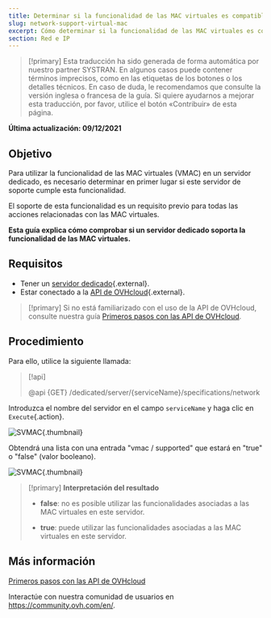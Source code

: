 ```yaml
---
title: Determinar si la funcionalidad de las MAC virtuales es compatible con un servidor dedicado
slug: network-support-virtual-mac
excerpt: Cómo determinar si la funcionalidad de las MAC virtuales es compatible con un servidor dedicado a través de la API de OVHcloud
section: Red e IP
---
```


> [!primary]
> Esta traducción ha sido generada de forma automática por nuestro partner SYSTRAN. En algunos casos puede contener términos imprecisos, como en las etiquetas de los botones o los detalles técnicos. En caso de duda, le recomendamos que consulte la versión inglesa o francesa de la guía. Si quiere ayudarnos a mejorar esta traducción, por favor, utilice el botón «Contribuir» de esta página.
> 

**Última actualización: 09/12/2021**

## Objetivo

Para utilizar la funcionalidad de las MAC virtuales (VMAC) en un servidor dedicado, es necesario determinar en primer lugar si este servidor de soporte cumple esta funcionalidad.

El soporte de esta funcionalidad es un requisito previo para todas las acciones relacionadas con las MAC virtuales.

**Esta guía explica cómo comprobar si un servidor dedicado soporta la funcionalidad de las MAC virtuales.**

## Requisitos

- Tener un [servidor dedicado](https://www.ovhcloud.com/es-es/bare-metal/){.external}.
- Estar conectado a la [API de OVHcloud](https://api.ovh.com/){.external}.

> [!primary]
> Si no está familiarizado con el uso de la API de OVHcloud, consulte nuestra guía [Primeros pasos con las API de OVHcloud](https://docs.ovh.com/es/api/first-steps-with-ovh-api/).

## Procedimiento

Para ello, utilice la siguiente llamada:

> [!api]
>
> @api {GET} /dedicated/server/{serviceName}/specifications/network
>

Introduzca el nombre del servidor en el campo `serviceName` y haga clic en `Execute`{.action}.

![SVMAC](images/support_virtual_mac_02.png){.thumbnail}

Obtendrá una lista con una entrada "vmac / supported" que estará en "true" o "false" (valor booleano).

![SVMAC](images/support_virtual_mac_04.png){.thumbnail}

> [!primary]
> **Interpretación del resultado**
>
> - **false**: no es posible utilizar las funcionalidades asociadas a las MAC virtuales en este servidor.
>
> - **true**: puede utilizar las funcionalidades asociadas a las MAC virtuales en este servidor.
>

## Más información

[Primeros pasos con las API de OVHcloud](https://docs.ovh.com/es/api/first-steps-with-ovh-api/)

Interactúe con nuestra comunidad de usuarios en <https://community.ovh.com/en/>.